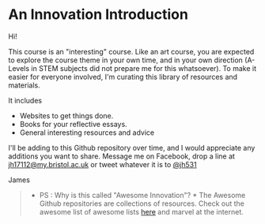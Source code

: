 # An Innovation Introduction

Hi!

This course is an "interesting" course. Like an art course, you are expected to explore the course theme in your own time, and in your own direction (A-Levels in STEM subjects did not prepare me for this whatsoever). To make it easier for everyone involved, I'm curating this library of resources and materials.

It includes
 * Websites to get things done.
 * Books for your reflective essays.
 * General interesting resources and advice
 
I'll be adding to this Github repository over time, and I would appreciate any additions you want to share. 
Message me on Facebook, drop a line at jh17112@my.bristol.ac.uk or tweet whatever it is to [@jh531](https://twitter.com/jh531) 

James


> * PS : Why is this called "Awesome Innovation"? *
> The Awesome Github repositories are collections of resources. Check out the awesome list of awesome lists [here](https://github.com/sindresorhus/awesome) and marvel at the internet.
